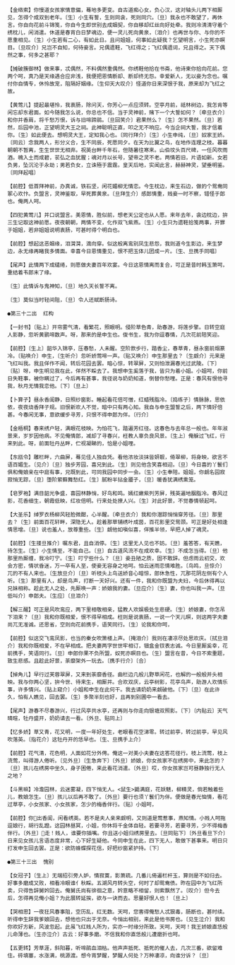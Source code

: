 <!-- { "loadSidebar": true } -->
    【金络索】你慢道女孩家情意偏，蓦地多更变。自古道痴心女，负心汉，这对轴头儿两下相厮见，怎得个成双到老年。〔生〕小生有誓，生则同衾，死则同穴。〔旦〕我永也不敢望了，再休言。你自向花前斗锦笺，你自今生即世别去成姻契，你自移却红丝向好处牵。我则冷清清守着个绣枕儿，闲消遣。休道是春宵白日梦魂边，便一灵儿死向黄泉，〔泪介〕也再世与你、与你的不愿重相见。〔生〕小生若有二心，有如此日。且问姐姐，何事如此疑我？乞望明言，小生死亦瞑目。〔旦叹介〕兄岂不自知，何待妾言。兄偶遗鞋，飞红得之；飞红偶遗词，兄且得之。天下偶然之事，何多之甚耶？

    【摊破簇御林】做来事，忒偶然，不料偶然重偶然。你绣鞋他拾在书斋，他诗柬你拾向花前。您两个呵，真乃是天缘遇合应非浅，我便把恩情断却、断却终无怨。幸爱新人，无以妾为念也。嘱付你自情专，休怜故宠，阻隔好姻缘。〔生仰天大叹介〕怪道你日来深恨于我，原来却为飞红之故。

    【黄莺儿】提起最堪怜，我衷肠，除问天，你芳心一点应须转。空亭月前，祗林树边，我怎肯等闲忘却东君面。如今随我怎么说，你总也不信。当于灵神前，赌下一个大誓如何？〔牵旦衣介〕和你并香肩，将千愁万恨，诉与旧啼蹄鹃。〔旦回笑介〕君果然么？〔生〕怎不果然。〔旦〕若然，后园中池，正望明灵大王之祠。此神聪明正直，叩之无不响应。今当企祠大誓，我才信着你。〔生〕如此便去。想明灵大王，定知我心也。〔同行拜介〕〔生〕小生申纯，〔旦〕奴家王娇。〔同云〕念我两人，形分义合，生不同辰，死愿同夕。在天为比翼之鸟，在地作连理之枝。暮暮朝朝不暂离，生生世世无相弃。祝英台畔千年石，但随暑往寒来。山伯坟头百尺碑，一任风吹雨酒。魄入土而成碧，苌弘之血犹腥；魂对月以长号，望帝之灵不老。两情若旧，片语如新。女若负男，坠沉沦于永劫；男若负女，立诛殛于震霆。皇天后地，实闻此言，赫赫神灵，望垂明鉴。〔同拜起唱〕

    【前腔】低首拜神前，办真诚，铁石坚，闲花媚柳无情恋。今生枕边，来生石边，做的个鸳鸯同冢心欢忭。负盟言，灵神鉴取，早死葬黄泉。〔旦拜生介〕感郎情重，贱妾一时不察，错怪于郎也。俺两人呵。

    【四犯黄莺儿】并口说盟言。美恩情，胜似前，想老天公定也从人愿。来年去年，衾边枕边，拚三生记取这神前愿。夜夜朝朝，两情不变，化作双飞紫燕。〔生〕小生只为遗鞋拾笺两事，开罪于姐姐，若非姐姐说明衷肠，可甚时得个明白也。

    【前腔】想起这恶姻缘，泪潸潸，滴向穿。似这般离鸾别凤生悲怨，我则道今生影边，来生梦边，永无缘再睹我多情面。幸喜今日恩情重见，恨不把玉体儿团成一片。〔生、旦携手同唱〕

    【尾声】此情两下成缱绻，则愿做夫妻百年欢宴。今日这恩情离而复合，可正是昔时韩玉箫呵，重结着韦郎末了缘。

    〔生〕此情诉与鬼神知，〔旦〕地久天长誓不离。

    〔生〕莫似当时轻间阻，〔旦〕令人还赋断肠诗。

    ●第三十二出  红构

    【一封书】〔贴上〕开帘雾气清，看繁花，照眼明。侵阶草色青，助春游，将莲步擎。日转空庭人影静，忽听黄鹂啼数声。呀，那来的是申生也。俊书生，我为你逗春情，几次花前陪笑迎。

    【前腔】〔生上〕韶华入锦亭，压春愁，人未醒。空阶款步行，踏香尘，春草青，昼永窗前烟篆冷。〔贴唤介〕申生，〔生听介〕忽听娇莺啼一声。〔贴又唤介〕申生那里去？〔生觑介〕元来是飞红叫我。我且佯作不闻，转后花园去罢。暗心惊，转翠屏，又则怕泄漏春光过武陵。〔下〕〔贴〕呀，申生明见我在此，佯然不睬去了。我想申生奚落于我，皆只为着小姐。小姐呵，你前日失鞋事，被你瞒过了，今后再有甚事，我径说与奶奶知道，倒替你愁哩。正是：春风有恨他寻我，秋月无情我恋他。〔下〕〔旦上〕

    【卜算子】昼永香闺静，日照纱窗影。睡起看花倍可憎，红蜡残脂冷。〔捣练子〕情脉脉，思依依，夜夜烧香拜子规。旧恨新欢人不觉，暗中只有两心知。我自与申生盟誓之后，两下情好倍甚。今春闲无事，意欲缓步寻芳，只恨不得申郎为伴。〔行介〕

    【金梧桐】春来绣户轻，满眼花枝映。为怕花飞，踏遍芳红径。这春色与去年总一般也。年年淑景来，岁岁因他病。不见俺情郎，减却了寻春兴，枉教人辜负良风景。〔生上〕俺躲过飞红，行来到此。呀，前面牡丹丛畔，伫视凝睇的，恰是小姐哩。

    【东瓯令】雕栏畔，六曲屏，蓦见佳人独自凭。看他浓妆淡抹皆妍靓，倚翠柳，将身映，欲言不语百媚生。〔见介〕〔旦〕独步芳园，喜兄到此。〔生〕则见他含笑喜相迎。〔旦〕今日喜的丫鬟们俱和俺娘亲在中庭有事，兄既到此，可同我园中同步一会。〔生〕小生奉陪。姐姐，你觑名园寂寂悄无踪，〔旦〕堕阶萦藓舞愁红。〔生〕腻粉半拈金靥子，〔旦〕暖香犹满绣熏笼。

    【皂罗袍】满目韶光争盛，喜园林静悄，好鸟和鸣。嫣红嫩紫列芳屏，残英遍地胭脂冷。春风过影，花香细生，朝霞低映，红妆倍明。行来处处撩人兴。〔生〕对此好景，不觉春情顿起呵。

    【大圣乐】绰罗衣杨柳风轻脸微酣，心半醒。〔牵旦衣介〕我和你潜踪悄悄穿芳径。〔旦〕那里去？〔生〕前面百花轩畔，深隐无人。趁着那草铺绣叶成茵，百花影里交鸳颈。可正是好处相逢情思增。〔旦〕说也羞人，放尊重些。〔生〕觑他如嗔似喜，佯推半领，早把人掉了魂灵。

    【前腔】〔生搂旦推介〕嘱东君，且自消停。〔生〕这里无人见也不妨。〔旦〕羞答答，有天瞧，待怎生。〔生〕小生情至，不能自己。〔旦〕自古道风流不在成欢幸。〔生〕不成怎当得。〔旦〕他那里热厮缠，我冷叮宁。〔生〕叮宁些什么？〔旦〕妾丑陋之质，固不敢辞。但虑雨云初交，欢会方密，情状昏迷，万一卒有人至，使妾无容身之地呵。怕云迷雨恋情难胜。〔鸟鸣，旦惊介〕兀的不有人来也。〔生放旦介〕〔旦〕听枝头上鸟送娇音心暗惊，郎休急性，兀那花阴左侧有个人听。〔生〕那里有人，却是鸟声，打断一天好兴。还有一件，我和你既盟为夫妇，今后休得再以兄妹相称。趁此无人之处，先厮唤一声：娇娘我的妻。〔旦应介〕〔生〕妻，你也叫我一声。〔旦低叫介〕申郎夫。〔生应〕〔旦泪介〕

    【解三醒】可正是风吹鸾应，两下里相敬相亲，猛教人欢娱极处生悲硬。〔生〕娇娘妻，你怎吊下泪来？〔旦〕我和你既相爱，恨不得早相成。枉则是说衷肠，一说一个天儿暝，则这两字夫妻尚兀无准诚。还思省，空则向花前携手，语笑同行。〔生〕论我和你呵，

    【前腔】似这交飞鸾凤影，也当的秦女吹箫楼上声。〔掩泪介〕我则在凄凉尽处思欢庆。〔拭旦泪介〕我和你既相爱，不在早相成。把夫妻两字世世牢相订，钿盒金钗表志诚。今日里厮奚幸，花前携手，笑语同行。〔旦〕申郎你果不负所盟，奴死亦瞑目也。〔生〕盟言在昔，今日不索重题，致生悲感。且趁此好景，荼靡架外一玩去。〔携手行介〕〔合〕

    【掉角儿】早行过芙蓉翠屏，又来到荼靡香径。曲栏边几般儿野草闲花，也解的一般般并头相映。我与你两心坚，拚今世、待来生，相厮并。合欢双庆，云亭树影，花亭鸟声，助游人欢情乐事，许多情兴。〔贴上窥介〕小姐和申生在此何干。我去请奶奶来觑破他。〔下〕〔旦〕在此许久，怕有人瞧见，回去罢。〔生〕多聚半刻也好，且再到别圃中一看去。

    【尾声】游春不尽春游兴，行过风亭共水亭，还再则与你走向银塘双照影。〔下〕〔内贴云〕天气晴暄，牡丹盛开，奶奶请去一看。〔外旦、贴同上〕

    【忆多娇】草又青，花又明，一度一年好处生，老眼看花空涕零。转过前亭，转过前亭，早见风吹落英。〔指花介〕这牡丹开的恁早也。〔生、旦携手上介〕

    【前腔】花气清，花色明，人面如花分外俜。俺这一对美小夫妻在这答花径行。枝上流莺，枝上流莺，叫得游人倦听。〔见外旦〕〔生急奔下〕〔外旦〕娇娘，你女孩家不在绣房中，来此怎的？〔旦〕孩儿在绣房中坐久，身子困倦，来此看花消遣。〔外旦〕哎，你女孩家岂可昼静独行无人之地？

    【斗黑嘛】冷澹园林，云迷雾凝，四下悄无人。<鼠生>鼯满庭，花妖魅，柳精灵，倘若触着些儿，教娘怎生。〔旦〕孩儿以后再不敢了。〔外旦〕要行也须丫鬟们为伴。便做是春光恼情，看花过草亭，小女孩家、小女孩家，怎少的梅香伴行。〔贴〕小姐呵，

    【前腔】你出香闺，闲看绣英。若不是夫人亲来觑明，又则道是莺惹事，燕知情。小贱人呵拖逗娘行，胡行乱蹬。这园林昼冥，小姐，你休将千金体自轻。若要寻芳，若要寻芳，少不得梅香伴行。〔外旦〕走！贱人，谁要你插嘴。你且送小姐归绣房里去。〔旦同贴下〕〔外旦看旦下介〕日来见女孩儿言语态度非常，心下好生疑他。今同申生在此，四下无人，敢做下甚事来。明日只打发申生回去罢。正是：欲防蜂蝶探花信，好把纱窗紧护持。〔下〕

    ●第三十三出  愧别

    【女冠子】〔生上〕无端招引旁人妒，情寂寞，影萧疏。几番儿倚遍栏杆玉，算则是不如归去。好事多磨成又败，相看冷眼谁亻秋睬。五湖风月转头空，何时了却鸳鸯债。昨在园中为飞红所卖，只得告辞舅妗回去。俺舅氏尚有徘徊之意，妗意略不相留，则索飘然了。〔叹介〕但今去后，怎得再见俺小姐？为此展转延挨，欲与一诀而去。思量好恨人也！〔旦上〕

    【哭相思】一夜狂风春事阻，空历乱，红无数。天呵，您害得俺愁人忒狠毒，肠断也，甚时续。听得申生辞我爹娘回去，想他也只出于无奈。今悄出相别，来此是他书房也。〔见生泣介〕我和你欢好方新，风波忽起。此虽飞红贱人所为，实亦一时缘分所致。天呵，天呵！我王娇娘直恁般儿命薄也。〔生亦泣介〕古云：好事多磨。不信我和你直恁般儿遭磨折也呵。

    【五更转】芳草涯，斜阳暮，听啼鹃血泪枯。他声声抵死、抵死的催人去，几次三番，欲留难住。砖填塞，水涨满，桃源渡。想今宵梦醒，梦醒人何处？万种凄凉，向谁分诉？〔旦〕


